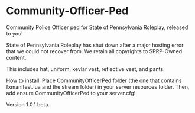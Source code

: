 # Community-Officer-Ped
Community Police Officer ped for State of Pennsylvania Roleplay, released to you!

State of Pennsylvania Roleplay has shut down after a major hosting error that we could not recover from. We retain all copyrights to SPRP-Owned content.

This includes hat, uniform, kevlar vest, reflective vest, and pants.

How to install: Place CommunityOfficerPed folder (the one that contains fxmanifest.lua and the stream folder) in your server resources folder. Then, add ensure CommunityOfficerPed to your server.cfg!

Version 1.0.1 beta.
